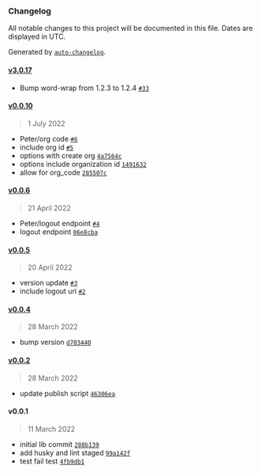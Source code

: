 ### Changelog

All notable changes to this project will be documented in this file. Dates are displayed in UTC.

Generated by [`auto-changelog`](https://github.com/CookPete/auto-changelog).

#### [v3.0.17](https://github.com/kinde-oss/kinde-auth-pkce-js/compare/v0.0.10...v3.0.17)

- Bump word-wrap from 1.2.3 to 1.2.4 [`#33`](https://github.com/kinde-oss/kinde-auth-pkce-js/pull/33)

#### [v0.0.10](https://github.com/kinde-oss/kinde-auth-pkce-js/compare/v0.0.6...v0.0.10)

> 1 July 2022

- Peter/org code [`#6`](https://github.com/kinde-oss/kinde-auth-pkce-js/pull/6)
- include org id [`#5`](https://github.com/kinde-oss/kinde-auth-pkce-js/pull/5)
- options with create org [`4a7564c`](https://github.com/kinde-oss/kinde-auth-pkce-js/commit/4a7564c4d8bde7eb2afadb8b55a78f72af6d8504)
- options include organization id [`1491632`](https://github.com/kinde-oss/kinde-auth-pkce-js/commit/149163296266df57a7a98455af5930ae950f5ad8)
- allow for org_code [`285507c`](https://github.com/kinde-oss/kinde-auth-pkce-js/commit/285507cdf5c8f2cef1da260b8d5f07264fae4767)

#### [v0.0.6](https://github.com/kinde-oss/kinde-auth-pkce-js/compare/v0.0.5...v0.0.6)

> 21 April 2022

- Peter/logout endpoint [`#4`](https://github.com/kinde-oss/kinde-auth-pkce-js/pull/4)
- logout endpoint [`06e8cba`](https://github.com/kinde-oss/kinde-auth-pkce-js/commit/06e8cba8bbe22773013d979eb21102960dcd4591)

#### [v0.0.5](https://github.com/kinde-oss/kinde-auth-pkce-js/compare/v0.0.4...v0.0.5)

> 20 April 2022

- version update [`#3`](https://github.com/kinde-oss/kinde-auth-pkce-js/pull/3)
- include logout uri [`#2`](https://github.com/kinde-oss/kinde-auth-pkce-js/pull/2)

#### [v0.0.4](https://github.com/kinde-oss/kinde-auth-pkce-js/compare/v0.0.2...v0.0.4)

> 28 March 2022

- bump version [`d703440`](https://github.com/kinde-oss/kinde-auth-pkce-js/commit/d703440a408c0f32bd5d7647f0a8be760ee4afe3)

#### [v0.0.2](https://github.com/kinde-oss/kinde-auth-pkce-js/compare/v0.0.1...v0.0.2)

> 28 March 2022

- update publish script [`46306ea`](https://github.com/kinde-oss/kinde-auth-pkce-js/commit/46306ea015a286c21948cb47cc20755f2827b86e)

#### v0.0.1

> 11 March 2022

- initial lib commit [`288b139`](https://github.com/kinde-oss/kinde-auth-pkce-js/commit/288b139cd64254d19c320024c6ce352e8fd56d19)
- add husky and lint staged [`99a142f`](https://github.com/kinde-oss/kinde-auth-pkce-js/commit/99a142f6272462c47d12fabab506940b6a4ca320)
- test fail test [`4fb9db1`](https://github.com/kinde-oss/kinde-auth-pkce-js/commit/4fb9db13e32f49dd1f2f78df18c200c77879d311)
